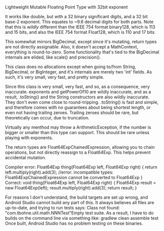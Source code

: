 Lightweight Mutable Floating Point Type with 32bit exponent

It works like double, but with a 32 binary significant digits, and a 32 bit base-2 exponent.
This equates to ~9.6 decimal digits for both parts.
Note that this is _wildly_ different than the IEEE 754 format binary128, which is 113 and 15
bits, and also the IEEE 754 format Float128, which is 110 and 17 bits.

This somewhat mirrors BigDecimal, except since it's mutating, return types are not directly
assignable.
Also, it doesn't accept a MathContext, everything is round-to-zero. Some functionality that's
tied to the BigDecimal internals are elided, like scale() and precision().

This class does no allocations except when going to/from String, BigDecimal, or BigInteger, and it's
internals are merely two 'int' fields. As such, it's very small, very fast, and pretty simple.

Since this class is very small, very fast, and so, as a consequence, very inaccurate. exponents and
getPowerOf10 are wildly inaccurate, and as a result, .toString() and the String constructors are
also wildly inaccurate. They don't even come close to round-tripping. .toString() is fast and
simple, and therefore comes with no guarantees about being shortest length, or even not having
trailing zeroes. Trailing zeroes should be rare, but theoretically can occur, due to truncation.

Virtually any menthod may throw a ArithmeticException, if the number is bigger or smaller than
this type can support. This should be rare unless playing with exponents.

The return types are Float64ExpChainedExpression, allowing you to chain operations, but not
directly reassign to a Float64Exp. This helps prevent accidental mutation.

Compiler error:
     Float64Exp thing(Float64Exp left, Float64Exp right) {
         return left.multiply(right).add(3);
         //error: incompatible types: Float64ExpChainedExpression cannot be converted to Float64Exp
     }
Correct:
     void thing(Float64Exp left, Float64Exp right) {
         Float64Exp result = new Float64Exp(left);
         result.multiply(right).add(3);
         return result;
     }

 For reasons I don't understand, the build targets are set up wrong, and Android Studio cannot build
 any part of this. It always believes all files are up-to-date, and trying to run tests says:
     Class not found: "com.tbohne.util.math.NNNTest"Empty test suite.
 As a result, I have to do builds on the command line via something like:
     gradlew clean assemble test
 Once built, Android Studio has no problem testing on these binaries.
